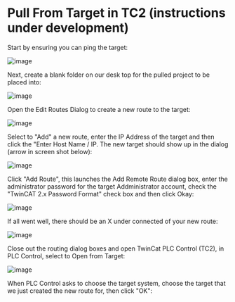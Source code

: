 # Pull From Target in TC2 (instructions under development)

Start by ensuring you can ping the target:

![image](https://user-images.githubusercontent.com/56392095/203604416-f9856b37-e392-42a8-9813-6eb9430cb77a.png)

Next, create a blank folder on our desk top for the pulled project to be placed into:

![image](https://user-images.githubusercontent.com/56392095/203596346-6f1450de-20eb-49d8-85af-0c1dc5ba0db0.png)

Open the Edit Routes Dialog to create a new route to the target:

![image](https://user-images.githubusercontent.com/56392095/203604721-672c63c6-8177-4ea8-9964-57defd68b290.png)

Select to "Add" a new route, enter the IP Address of the target and then click the "Enter Host Name / IP. The new target should show up in the dialog (arrow in screen shot below):

![image](https://user-images.githubusercontent.com/56392095/203605023-d999a64c-437b-4cf0-8601-ac16ab21aa3b.png)

Click "Add Route", this launches the Add Remote Route dialog box, enter the administrator password for the target Addministrator account, check the "TwinCAT 2.x Password Format" check box and then click Okay:

![image](https://user-images.githubusercontent.com/56392095/203605308-b6bda68b-3cdd-4e3a-8fc3-d9fb4bc68623.png)

If all went well, there should be an X under connected of your new route:

![image](https://user-images.githubusercontent.com/56392095/203605594-a4f56cff-030c-459c-a9df-42810abe26dc.png)

Close out the routing dialog boxes and open TwinCat PLC Control (TC2), in PLC Control, select to Open from Target:

![image](https://user-images.githubusercontent.com/56392095/203606088-04a20a31-e264-46f8-b0b3-e51acee65ab0.png)

When PLC Control asks to choose the target system, choose the target that we just created the new route for, then click "OK":



